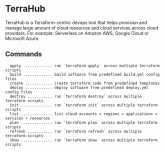 # TerraHub
TerraHub is a Terraform-centric devops tool that helps provision and manage large amount of cloud resources and cloud services across cloud providers. For example: Serverless on Amazon AWS, Google Cloud or Microsoft Azure.

## Commands

```
  apply ............. run `terraform apply` across multiple terraform scripts
  build ............. build software from predefined build.yml config files
  create ............ create terraform code from predefined templates
  deploy ............ deploy software from predefined deploy.yml config files
  destroy ........... run `terraform destroy` across multiple terraform scripts
  init .............. run `terraform init` across multiple terraform scripts
  list .............. list cloud accounts > regions > applications > services > resources
  plan .............. run `terraform plan` across multiple terraform scripts
  refresh ........... run `terraform refresh` across multiple terraform scripts
  show .............. run `terraform show` across multiple terraform scripts
```
